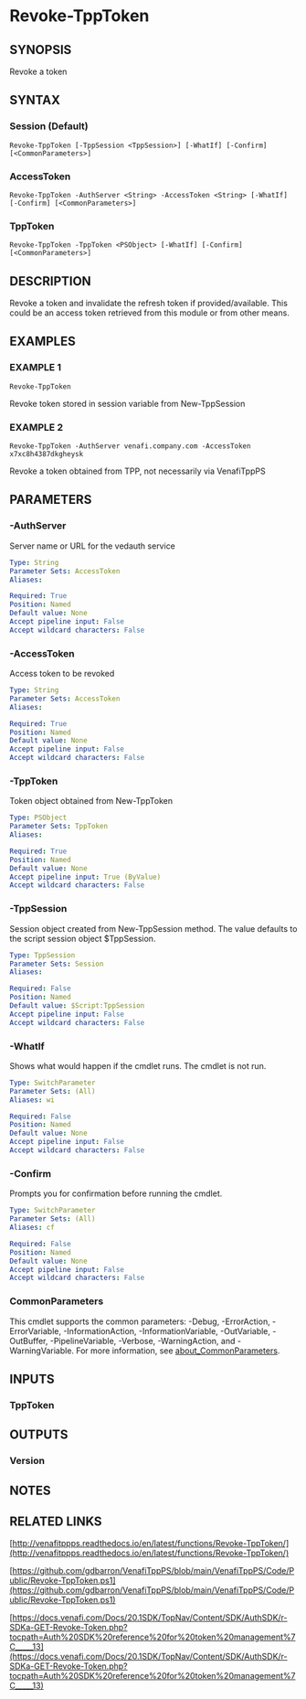 # Revoke-TppToken

## SYNOPSIS
Revoke a token

## SYNTAX

### Session (Default)
```
Revoke-TppToken [-TppSession <TppSession>] [-WhatIf] [-Confirm] [<CommonParameters>]
```

### AccessToken
```
Revoke-TppToken -AuthServer <String> -AccessToken <String> [-WhatIf] [-Confirm] [<CommonParameters>]
```

### TppToken
```
Revoke-TppToken -TppToken <PSObject> [-WhatIf] [-Confirm] [<CommonParameters>]
```

## DESCRIPTION
Revoke a token and invalidate the refresh token if provided/available.
This could be an access token retrieved from this module or from other means.

## EXAMPLES

### EXAMPLE 1
```
Revoke-TppToken
```

Revoke token stored in session variable from New-TppSession

### EXAMPLE 2
```
Revoke-TppToken -AuthServer venafi.company.com -AccessToken x7xc8h4387dkgheysk
```

Revoke a token obtained from TPP, not necessarily via VenafiTppPS

## PARAMETERS

### -AuthServer
Server name or URL for the vedauth service

```yaml
Type: String
Parameter Sets: AccessToken
Aliases:

Required: True
Position: Named
Default value: None
Accept pipeline input: False
Accept wildcard characters: False
```

### -AccessToken
Access token to be revoked

```yaml
Type: String
Parameter Sets: AccessToken
Aliases:

Required: True
Position: Named
Default value: None
Accept pipeline input: False
Accept wildcard characters: False
```

### -TppToken
Token object obtained from New-TppToken

```yaml
Type: PSObject
Parameter Sets: TppToken
Aliases:

Required: True
Position: Named
Default value: None
Accept pipeline input: True (ByValue)
Accept wildcard characters: False
```

### -TppSession
Session object created from New-TppSession method. 
The value defaults to the script session object $TppSession.

```yaml
Type: TppSession
Parameter Sets: Session
Aliases:

Required: False
Position: Named
Default value: $Script:TppSession
Accept pipeline input: False
Accept wildcard characters: False
```

### -WhatIf
Shows what would happen if the cmdlet runs.
The cmdlet is not run.

```yaml
Type: SwitchParameter
Parameter Sets: (All)
Aliases: wi

Required: False
Position: Named
Default value: None
Accept pipeline input: False
Accept wildcard characters: False
```

### -Confirm
Prompts you for confirmation before running the cmdlet.

```yaml
Type: SwitchParameter
Parameter Sets: (All)
Aliases: cf

Required: False
Position: Named
Default value: None
Accept pipeline input: False
Accept wildcard characters: False
```

### CommonParameters
This cmdlet supports the common parameters: -Debug, -ErrorAction, -ErrorVariable, -InformationAction, -InformationVariable, -OutVariable, -OutBuffer, -PipelineVariable, -Verbose, -WarningAction, and -WarningVariable. For more information, see [about_CommonParameters](http://go.microsoft.com/fwlink/?LinkID=113216).

## INPUTS

### TppToken
## OUTPUTS

### Version
## NOTES

## RELATED LINKS

[http://venafitppps.readthedocs.io/en/latest/functions/Revoke-TppToken/](http://venafitppps.readthedocs.io/en/latest/functions/Revoke-TppToken/)

[https://github.com/gdbarron/VenafiTppPS/blob/main/VenafiTppPS/Code/Public/Revoke-TppToken.ps1](https://github.com/gdbarron/VenafiTppPS/blob/main/VenafiTppPS/Code/Public/Revoke-TppToken.ps1)

[https://docs.venafi.com/Docs/20.1SDK/TopNav/Content/SDK/AuthSDK/r-SDKa-GET-Revoke-Token.php?tocpath=Auth%20SDK%20reference%20for%20token%20management%7C_____13](https://docs.venafi.com/Docs/20.1SDK/TopNav/Content/SDK/AuthSDK/r-SDKa-GET-Revoke-Token.php?tocpath=Auth%20SDK%20reference%20for%20token%20management%7C_____13)

